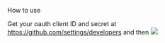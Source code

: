 How to use

Get your oauth client ID and secret at https://github.com/settings/developers and then [![](https://b.lmpify.com)](https://lmpify.com/httpsuithubcomj-pfwzvw0)